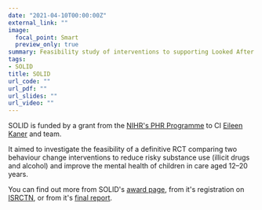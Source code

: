 ```yaml
---
date: "2021-04-10T00:00:00Z"
external_link: ""
image:
  focal_point: Smart
  preview_only: true
summary: Feasibility study of interventions to supporting Looked After Children in decreasing drugs and alcohol use
tags:
- SOLID
title: SOLID
url_code: ""
url_pdf: ""
url_slides: ""
url_video: ""
---
```


SOLID is funded by a grant from the [NIHR's PHR Programme](https://www.nihr.ac.uk/explore-nihr/funding-programmes/public-health-research.htm) to CI [Eileen Kaner](https://www.ncl.ac.uk/medical-sciences/people/profile/eileenkaner.html) and team.

It aimed to investigate the feasibility of a definitive RCT comparing two behaviour change interventions to reduce risky substance use (illicit drugs and alcohol) and improve the mental health of children in care aged 12–20 years.

You can find out more from SOLID's [award page](https://www.journalslibrary.nihr.ac.uk/programmes/phr/1418308/#/), from it's registration on [ISRCTN](https://doi.org/10.1186/ISRCTN80786829), or from it's [final report](https://doi.org/10.3310/phr08130).
